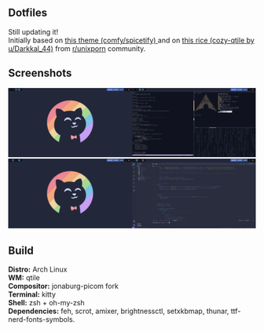 ## Dotfiles
Still updating it! <br/>
Initially based on <a href="https://github.com/Comfy-Themes/Spicetify"> this theme (comfy/spicetify) </a> and on <a href="https://www.reddit.com/r/unixporn/comments/13dm9g0/qtile_cozytile_a_cozy_qtile_rice/"> this rice (cozy-qtile by u/Darkkal_44)</a> from <a href="https://www.reddit.com/r/unixporn/">r/unixporn</a> community. 

## Screenshots

<img src="assets/screenshots/terminal.png" />
<img src="assets/screenshots/fullscreen.png" />

## Build
**Distro:** Arch Linux <br/>
**WM:** qtile <br/>
**Compositor:** jonaburg-picom fork <br/>
**Terminal:** kitty <br/>
**Shell:** zsh + oh-my-zsh <br/>
**Dependencies:** feh, scrot, amixer, brightnessctl, setxkbmap, thunar, ttf-nerd-fonts-symbols. <br/>
